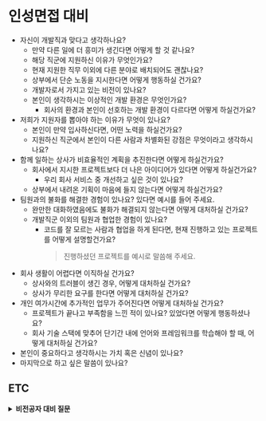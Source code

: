 # 인성면접 대비

- 자신이 개발직과 맞다고 생각하나요?
    * 만약 다른 일에 더 흥미가 생긴다면 어떻게 할 것 같나요?
    * 해당 직군에 지원하신 이유가 무엇인가요?
    * 현재 지원한 직무 이외에 다른 분야로 배치되어도 괜찮나요?
    * 상부에서 단순 노동을 지시한다면 어떻게 행동하실 건가요?
    * 개발자로서 가지고 있는 비전이 있나요?
    * 본인이 생각하시는 이상적인 개발 환경은 무엇인가요?
        + 회사의 환경과 본인이 선호하는 개발 환경이 다르다면 어떻게 하실건가요?
- 저희가 지원자를 뽑아야 하는 이유가 무엇이 있나요?
    * 본인이 만약 입사하신다면, 어떤 노력을 하실건가요?
    * 지원하신 직군에서 본인이 다른 사람과 차별화된 강점은 무엇이라고 생각하시나요?
- 함께 일하는 상사가 비효율적인 계획을 추진한다면 어떻게 하실건가요?
    * 회사에서 지시한 프로젝트보다 더 나은 아이디어가 있다면 어떻게 하실건가요?
        + 우리 회사 서비스 중 개선하고 싶은 것이 있나요?
    * 상부에서 내려온 기획이 마음에 들지 않는다면 어떻게 하실건가요?
- 팀원과의 불화를 해결한 경험이 있나요? 있다면 예시를 들어 주세요.
    * 완만한 대화하였음에도 불화가 해결되지 않는다면 어떻게 대처하실 건가요?
    * 개발직군 이외의 팀원과 협업한 경험이 있나요?
        + 코드를 잘 모르는 사람과 협업을 하게 된다면, 현재 진행하고 있는 프로젝트를 어떻게 설명할건가요?
            > 진행하셨던 프로젝트를 예시로 말씀해 주세요.
- 회사 생활이 어렵다면 이직하실 건가요?
    * 상사와의 트러블이 생긴 경우, 어떻게 대처하실 건가요?
    * 상사가 무리한 요구를 한다면 어떻게 대처하실 건가요?
- 개인 여가시간에 추가적인 업무가 주어진다면 어떻게 대처하실 건가요?
    * 프로젝트가 끝나고 부족함을 느낀 적이 있나요? 있었다면 어떻게 행동하셨나요?
    * 회사 기술 스택에 맞추어 단기간 내에 언어와 프레임워크를 학습해야 할 때, 어떻게 대처하실 건가요?
- 본인이 중요하다고 생각하시는 가치 혹은 신념이 있나요?
- 마지막으로 하고 싶은 말씀이 있나요?

## ETC

<details>
<summary><strong>비전공자 대비 질문</strong></summary>
<div markdown = "1">

> '나'라는 사람이 전공, 비전공을 떠나서 회사에 도움이 될 수 있는 점 강조하기

- 전공자보다 뛰어난 점이 무엇입니까?
- 전공자보다 부족하다고 생각하는 점은 무엇입니까?

</div>
</details>